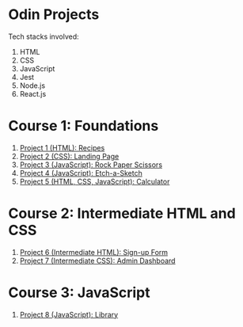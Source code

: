 # Odin Projects

Tech stacks involved: 
1) HTML
2) CSS 
3) JavaScript 
4) Jest 
5) Node.js 
6) React.js 

# Course 1: Foundations 
1. [Project 1 (HTML): Recipes](https://github.com/zongqiooi/odin-projects/tree/main/odin-recipes)
2. [Project 2 (CSS): Landing Page](https://github.com/zongqiooi/odin-projects/tree/main/odin-landing-page)
3. [Project 3 (JavaScript): Rock Paper Scissors](https://github.com/zongqiooi/odin-projects/tree/main/odin-rock-paper-scissors)
4. [Project 4 (JavaScript): Etch-a-Sketch](https://github.com/zongqiooi/odin-projects/tree/main/odin-etch-a-sketch)
5. [Project 5 (HTML, CSS, JavaScript): Calculator](https://github.com/zongqiooi/odin-projects/tree/main/odin-calculator)
  
# Course 2: Intermediate HTML and CSS
1. [Project 6 (Intermediate HTML): Sign-up Form](https://github.com/zongqiooi/odin-projects/tree/main/odin-sign-up-form)
2. [Project 7 (Intermediate CSS): Admin Dashboard](https://github.com/zongqiooi/odin-projects/tree/main/odin-admin-dashboard)
  
# Course 3: JavaScript 
1. [Project 8 (JavaScript): Library](https://github.com/zongqiooi/odin-projects/tree/main/odin-library)


